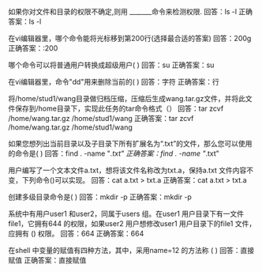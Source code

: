 如果你对文件和目录的权限不确定,则用 _______命令来检测权限.
回答：ls -l
正确答案：ls -l

在vi编辑器里，哪个命令能将光标移到第200行(选择最合适的答案)
回答：200g
正确答案：:200

哪个命令可以将普通用户转换成超级用户( )
回答：su
正确答案：su

在vi编辑器里，命令"dd"用来删除当前的( )
回答：字符
正确答案：行

将/home/stud1/wang目录做归档压缩，压缩后生成wang.tar.gz文件，并将此文件保存到/home目录下，实现此任务的tar命令格式（）
回答：tar zcvf /home/wang.tar.gz /home/stud1/wang
正确答案：tar zcvf /home/wang.tar.gz /home/stud1/wang

如果您想列出当前目录以及子目录下所有扩展名为“.txt”的文件，那么您可以使用的命令是(  )
回答：find . -name "*.txt"
正确答案：find . -name "*.txt"

用户编写了一个文本文件a.txt，想将该文件名称改为txt.a，保持a.txt 文件内容不变，下列命令()可以实现。
回答：cat a.txt > txt.a
正确答案：cat a.txt > txt.a

创建多级目录命令是( )
回答：mkdir -p
正确答案：mkdir -p

系统中有用户user1 和user2，同属于users 组。在user1 用户目录下有一文件file1，它拥有644 的权限，如果user2 用户想修改user1 用户目录下的file1 文件，应拥有 () 权限。
回答：664
正确答案：664

在shell 中变量的赋值有四种方法，其中，采用name=12 的方法称 ( )
回答：直接赋值
正确答案：直接赋值

